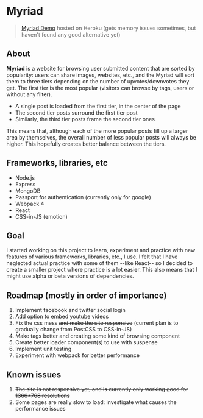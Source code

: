# Myriad

> [Myriad Demo](https://myriad-demo.herokuapp.com) hosted on Heroku (gets memory issues sometimes, but haven't found any good alternative yet)

## About
**Myriad** is a website for browsing user submitted content that are sorted by popularity: users can share images, websites, etc., and the Myriad will sort them to three tiers depending on the number of upvotes/downvotes they get. The first tier is the most popular (visitors can browse by tags, users or without any filter).
 - A single post is loaded from the first tier, in the center of the page
 - The second tier posts surround the first tier post
 - Similarly, the third tier posts frame the second tier ones

This means that, although each of the more popular posts fill up a larger area by themselves, the overall number of less popular posts will always be higher. This hopefully creates better balance between the tiers.

## Frameworks, libraries, etc
 - Node.js
 - Express
 - MongoDB
 - Passport for authentication (currently only for google)
 - Webpack 4
 - React
 - CSS-in-JS (emotion)

## Goal
I started working on this project to learn, experiment and practice with new features of various frameworks, libraries, etc., I use. I felt that I have neglected actual practice with some of them --like React-- so I decided to create a smaller project where practice is a lot easier. This also means that I might use alpha or beta versions of dependencies.

## Roadmap (mostly in order of importance)
 1. Implement facebook and twitter social login
 2. Add option to embed youtube videos
 1. Fix the css mess ~~and make the site responsive~~ (current plan is to gradually change from PostCSS to CSS-in-JS)
 2. Make tags better and creating some kind of browsing component
 2. Create better loader component(s) to use with suspense
 3. Implement unit testing
 4. Experiment with webpack for better performance

## Known issues
 1. ~~The site is not responsive yet, and is currently only working good for 1366*768 resolutions~~
 2. Some pages are really slow to load: investigate what causes the performance issues
